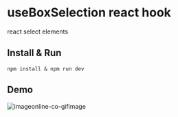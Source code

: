 # useBoxSelection react hook
react select elements

## Install & Run
```shell
npm install & npm run dev
```

## Demo
![imageonline-co-gifimage](https://user-images.githubusercontent.com/26460889/236667025-438ae558-890d-4971-b52c-554b0245561a.gif)
